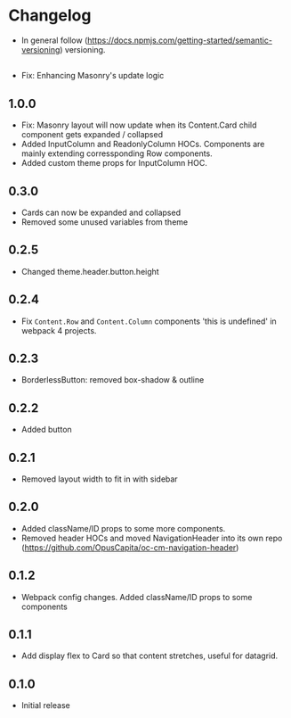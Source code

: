 # Changelog

* In general follow (https://docs.npmjs.com/getting-started/semantic-versioning) versioning.

## <next>
* Fix: Enhancing Masonry's update logic

## 1.0.0
* Fix: Masonry layout will now update when its Content.Card child component gets expanded / collapsed
* Added InputColumn and ReadonlyColumn HOCs. Components are mainly extending corressponding Row components.
* Added custom theme props for InputColumn HOC.

## 0.3.0
* Cards can now be expanded and collapsed
* Removed some unused variables from theme

## 0.2.5
* Changed theme.header.button.height

## 0.2.4
* Fix `Content.Row` and `Content.Column` components 'this is undefined' in webpack 4 projects.

## 0.2.3
* BorderlessButton: removed box-shadow & outline

## 0.2.2
* Added button

## 0.2.1
* Removed layout width to fit in with sidebar

## 0.2.0
* Added className/ID props to some more components.
* Removed header HOCs and moved NavigationHeader into its own repo (https://github.com/OpusCapita/oc-cm-navigation-header)

## 0.1.2
* Webpack config changes. Added className/ID props to some components

## 0.1.1
* Add display flex to Card so that content stretches, useful for datagrid.

## 0.1.0
* Initial release
